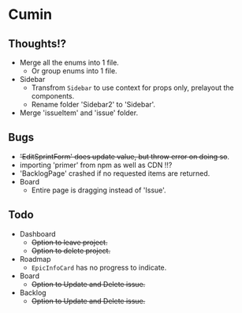 # Cumin

## Thoughts!?
- Merge all the enums into 1 file.
	- Or group enums into 1 file.
- Sidebar
	- Transfrom `Sidebar` to use context for props only, prelayout the components.
	- Rename folder 'Sidebar2' to 'Sidebar'.
- Merge 'issueItem' and 'issue' folder.

## Bugs
- ~~'EditSprintForm' does update value, but throw error on doing so~~.
- importing 'primer' from npm as well as CDN !!?
- 'BacklogPage' crashed if no requested items are returned.
- Board
	- Entire page is dragging instead of 'Issue'.

## Todo
- Dashboard
	- ~~Option to leave project.~~
	- ~~Option to delete project.~~
- Roadmap
	- `EpicInfoCard` has no progress to indicate.
- Board
	- ~~Option to Update and Delete issue.~~
- Backlog
	- ~~Option to Update and Delete issue.~~